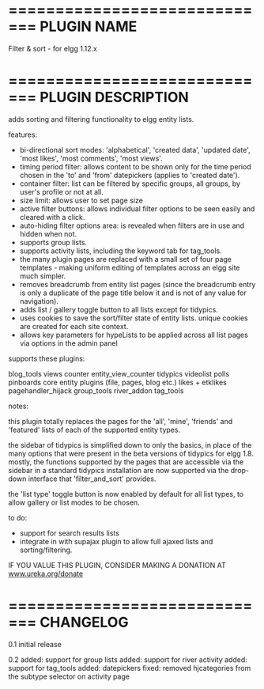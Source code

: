 =============================
PLUGIN NAME
=============================
Filter & sort - for elgg 1.12.x

=============================
PLUGIN DESCRIPTION
=============================

adds sorting and filtering functionality to elgg entity lists.

features:

* bi-directional sort modes: 'alphabetical', 'created data', 'updated date', 'most likes', 'most comments', 'most views'.
* timing period filter: allows content to be shown only for the time period chosen in the 'to' and 'from' datepickers (applies to 'created date').
* container filter: list can be filtered by specific groups, all groups, by user's profile or not at all.
* size limit: allows user to set page size
* active filter buttons: allows individual filter options to be seen easily and cleared with a click.
* auto-hiding filter options area: is revealed when filters are in use and hidden when not.
* supports group lists.
* supports activity lists, including the keyword tab for tag_tools.
* the many plugin pages are replaced with a small set of four page templates - making uniform editing of templates across an elgg site much simpler.
* removes breadcrumb from entity list pages (since the breadcrumb entry is only a duplicate of the page title below it and is not of any value for navigation).
* adds list / gallery toggle button to all lists except for tidypics.
* uses cookies to save the sort/filter state of entity lists. unique cookies are created for each site context.
* allows key parameters for hypeLists to be applied across all list pages via options in the admin panel

supports these plugins:

blog_tools
views counter
entity_view_counter
tidypics
videolist
polls
pinboards
core entity plugins (file, pages, blog etc.)
likes + etklikes
pagehandler_hijack
group_tools
river_addon
tag_tools

notes:

this plugin totally replaces the pages for the 'all', 'mine', 'friends' and 'featured' lists of each of the supported entity types.

the sidebar of tidypics is simplified down to only the basics, in place of the many options that were present in the beta versions of tidypics for elgg 1.8. mostly, the functions supported by the pages that are accessible via the sidebar in a standard tidypics installation are now supported via the drop-down interface that 'filter_and_sort' provides.

the 'list type' toggle button is now enabled by default for all list types, to allow gallery or list modes to be chosen.

to do:

* support for search results lists
* integrate in with supajax plugin to allow full ajaxed lists and sorting/filtering.

IF YOU VALUE THIS PLUGIN, CONSIDER MAKING A DONATION AT www.ureka.org/donate

=============================
CHANGELOG
=============================

0.1
initial release

0.2
added: support for group lists
added: support for river activity
added: support for tag_tools
added: datepickers
fixed: removed hjcategories from the subtype selector on activity page
